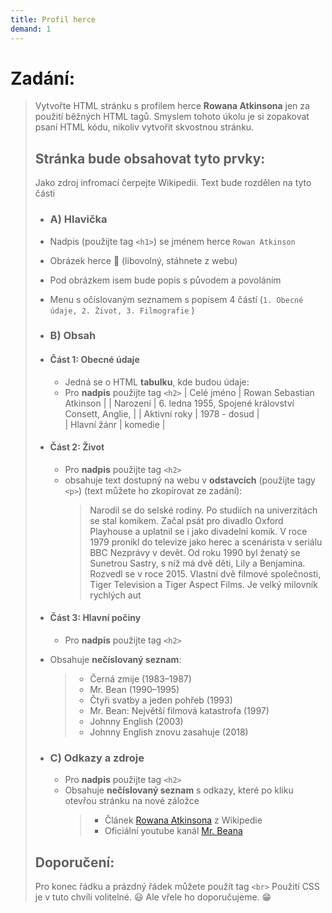 ```yaml
---
title: Profil herce
demand: 1
---
```


# Zadání:

> Vytvořte HTML stránku s profilem herce **Rowana Atkinsona** jen za použití běžných HTML tagů.
> Smyslem tohoto úkolu je si zopakovat psaní HTML kódu, nikoliv vytvořit skvostnou stránku.
>
> ## Stránka bude obsahovat tyto prvky:
>
> Jako zdroj infromací čerpejte Wikipedii. Text bude rozdělen na tyto části
>
> - ### A) Hlavička
> - Nadpis (použijte tag `<h1>`) se jménem herce `Rowan Atkinson`
> - Obrázek herce :man: (libovolný, stáhnete z webu)
> - Pod obrázkem isem bude popis s původem a povoláním
>
> - Menu s očíslovaným seznamem s popisem 4 částí (`1. Obecné údaje, 2. Život, 3. Filmografie` )
>
> - ### B) Obsah
>
> - #### Část 1: **Obecné údaje**
>
>   - Jedná se o HTML **tabulku**, kde budou údaje:
>   - Pro **nadpis** použijte tag `<h2>`
>     | Celé jméno | Rowan Sebastian Atkinson |
>     | Narození | 6. ledna 1955, Spojené království Consett, Anglie, |
>     | Aktivní roky | 1978 - dosud |  
>     | Hlavní žánr | komedie |
>
> - #### Část 2: **Život**
>
>   - Pro **nadpis** použijte tag `<h2>`
>   - obsahuje text dostupný na webu v **odstavcích** (použijte tagy `<p>`) (text můžete ho zkopírovat ze zadání):
>     > Narodil se do selské rodiny. Po studiích na univerzitách se stal komikem. Začal psát pro divadlo Oxford Playhouse a uplatnil se i jako divadelní komik.
>     > V roce 1979 pronikl do televize jako herec a scenárista v seriálu BBC Nezprávy v devět.
>     > Od roku 1990 byl ženatý se Sunetrou Sastry, s níž má dvě děti, Lily a Benjamina. Rozvedl se v roce 2015.
>     > Vlastní dvě filmové společnosti, Tiger Television a Tiger Aspect Films. Je velký milovník rychlých aut
>
> - #### Část 3: **Hlavní počiny**
>   - Pro **nadpis** použijte tag `<h2>`
>
> * Obsahuje **nečíslovaný seznam**:
>   > - Černá zmije (1983–1987)
>   > - Mr. Bean (1990–1995)
>   > - Čtyři svatby a jeden pohřeb (1993)
>   > - Mr. Bean: Největší filmová katastrofa (1997)
>   > - Johnny English (2003)
>   > - Johnny English znovu zasahuje (2018)
>
> - ### C) Odkazy a zdroje
>   - Pro **nadpis** použijte tag `<h2>`
>   - Obsahuje **nečíslovaný seznam** s odkazy, které po kliku otevřou stránku na nové záložce
>     > - Článek [Rowana Atkinsona](https://cs.wikipedia.org/wiki/Rowan_Atkinson) z Wikipedie
>     > - Oficiální youtube kanál [Mr. Beana](https://www.youtube.com/channel/UCkAGrHCLFmlK3H2kd6isipg)
>
> ## Doporučení:
>
> Pro konec řádku a prázdný řádek můžete použít tag `<br>`
> Použití CSS je v tuto chvíli volitelné. :smiley: Ale vřele ho doporučujeme. :grin:
